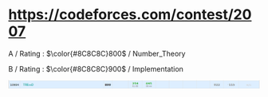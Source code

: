 # https://codeforces.com/contest/2007 

A / Rating : $\color{#8C8C8C}800$ / Number_Theory

B / Rating : $\color{#8C8C8C}900$ / Implementation

![My Image](https://github.com/kss418/Codeforces/blob/main/Images/969.png)
